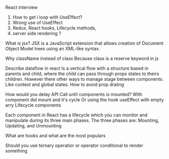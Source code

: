 React interview

1. How to get i loop with UseEffect?
2. Wrong use of UseEffect
3. Redux, React hooks, Lifecycle methods,
4. server side rendering ?

What is jsx?
JSX is a JavaScript extension that allows creation of Document Object Model trees using an XML-like syntax.

Why className instead of class
Because class is a reserve keyword in js

Describe dataflow in react
Is a vertical flow with a structure based in parents and child, where the child can pass through props states to theirs children. However there other ways to manage stage between components. Like context and global states. How to avoid prop draling

How would you delay API Call until components is mounted?
With component did mount and it's cycle
Or using the hook useEffect with empty arry
Lifecycle components

Each component in React has a lifecycle which you can monitor and manipulate during its three main phases.
The three phases are: Mounting, Updating, and Unmounting

What are hooks and what are the most populars

Should you use ternary operatior or operator conditional to render something
